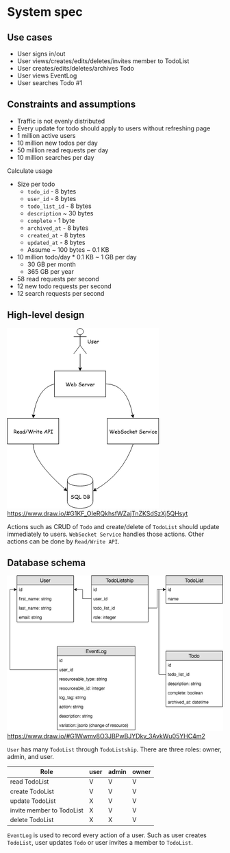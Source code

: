 # System spec

## Use cases

* User signs in/out
* User views/creates/edits/deletes/invites member to TodoList
* User creates/edits/deletes/archives Todo
* User views EventLog
* User searches Todo #1

## Constraints and assumptions

* Traffic is not evenly distributed
* Every update for todo should apply to users without refreshing page
* 1 million active users
* 10 million new todos per day
* 50 million read requests per day
* 10 million searches per day

Calculate usage

* Size per todo
  * `todo_id` - 8 bytes
  * `user_id` - 8 bytes
  * `todo_list_id` - 8 bytes
  * `description`  ~ 30 bytes
  * `complete` - 1 byte
  * `archived_at` - 8 bytes
  * `created_at` - 8 bytes
  * `updated_at` - 8 bytes
  * Assume ~ 100 bytes ~ 0.1 KB
* 10 million todo/day * 0.1 KB ~ 1 GB per day
  * 30 GB per month
  * 365 GB per year
* 58 read requests per second
* 12 new todo requests per second
* 12 search requests per second

## High-level design

![](images/high_level_design.png)
https://www.draw.io/#G1KF_OIeRQkhsfWZajTnZKSdSzXj5QHsyt

Actions such as CRUD of `Todo` and create/delete of `TodoList` should update immediately to users. `WebSocket Service` handles those actions. Other actions can be done by `Read/Write API`.

## Database schema

![](images/database_schema.png)
https://www.draw.io/#G1Wwmv8O3JBPwBJYDkv_3AvkWu05YHC4m2

`User` has many `TodoList` through `TodoListship`. There are three roles: owner, admin, and user.

Role | user | admin | owner
-------------- | ------|-------|-----
read TodoList  | ️️V | V | V
create TodoList| V | V | V
update TodoList| X | V | V
invite member to TodoList| X | V | V
delete TodoList| X | X | V

`EventLog` is used to record every action of a user. Such as user creates `TodoList`, user updates `Todo` or user invites a member to `TodoList`.
